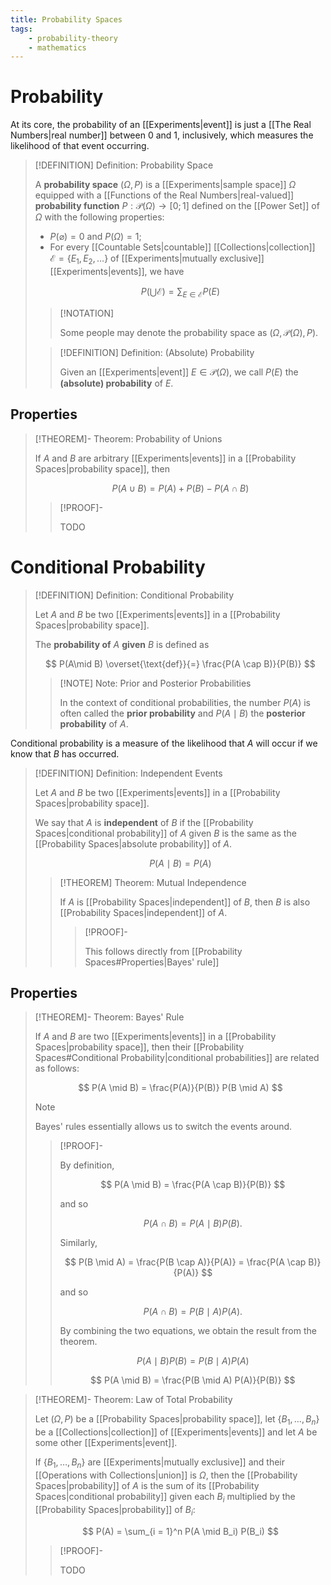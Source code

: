 ```yaml
---
title: Probability Spaces
tags:
    - probability-theory
    - mathematics
---
```


# Probability

At its core, the probability of an [[Experiments|event]] is just a [[The Real Numbers|real number]] between $0$ and $1$, inclusively, which measures the likelihood of that event occurring.

>[!DEFINITION] Definition: Probability Space
>
>A **probability space** $(\Omega, P)$ is a [[Experiments|sample space]] $\Omega$ equipped with a [[Functions of the Real Numbers|real-valued]] **probability function** $P: \mathcal{P}(\Omega) \to [0;1]$ defined on the [[Power Set]] of $\Omega$ with the following properties:
>- $P(\varnothing) = 0$ and $P(\Omega) = 1$;
>- For every [[Countable Sets|countable]] [[Collections|collection]] $\mathcal{E} = \{E_1, E_2, \dotsc \}$ of [[Experiments|mutually exclusive]] [[Experiments|events]], we have
>
>$$
>P\left(\bigcup \mathcal{E} \right) = \sum_{E \in \mathcal{E}} P(E)
>$$
>
>>[!NOTATION]
>>
>>Some people may denote the probability space as $(\Omega, \mathcal{P}(\Omega), P)$.
>>
>
>>[!DEFINITION] Definition: (Absolute) Probability
>>
>>Given an [[Experiments|event]] $E \in \mathcal{P}(\Omega)$, we call $P(E)$ the **(absolute) probability** of $E$.
>>
>

## Properties

>[!THEOREM]- Theorem: Probability of Unions
>
>If $A$ and $B$ are arbitrary [[Experiments|events]] in a [[Probability Spaces|probability space]], then
>
>$$
>P(A \cup B) = P(A) + P(B) - P(A \cap B)
>$$
>
>>[!PROOF]-
>>
>>TODO
>>
>


# Conditional Probability

>[!DEFINITION] Definition: Conditional Probability
>
>Let $A$ and $B$ be two [[Experiments|events]] in a [[Probability Spaces|probability space]].
>
>The **probability of** $A$ **given** $B$ is defined as
>
>$$
>P(A\mid B) \overset{\text{def}}{=} \frac{P(A \cap B)}{P(B)}
>$$
>
>>[!NOTE] Note: Prior and Posterior Probabilities
>>
>>In the context of conditional probabilities, the number $P(A)$ is often called the **prior probability** and $P(A\mid B)$ the **posterior probability** of $A$.
>>
>

Conditional probability is a measure of the likelihood that $A$ will occur if we know that $B$ has occurred. 

>[!DEFINITION] Definition: Independent Events
>
>Let $A$ and $B$ be two [[Experiments|events]] in a [[Probability Spaces|probability space]].
>
>We say that $A$ is **independent** of $B$ if the [[Probability Spaces|conditional probability]] of $A$ given $B$ is the same as the [[Probability Spaces|absolute probability]] of $A$.
>
>$$
>P(A \mid B) = P(A)
>$$
>
>>[!THEOREM] Theorem: Mutual Independence
>>
>>If $A$ is [[Probability Spaces|independent]] of $B$, then $B$ is also [[Probability Spaces|independent]] of $A$.
>>
>>>[!PROOF]-
>>>
>>>This follows directly from [[Probability Spaces#Properties|Bayes' rule]]
>>>
>>
>

## Properties

>[!THEOREM]- Theorem: Bayes' Rule
>
>If $A$ and $B$ are two [[Experiments|events]] in a [[Probability Spaces|probability space]], then their [[Probability Spaces#Conditional Probability|conditional probabilities]] are related as follows:
>
>$$
>P(A \mid B) = \frac{P(A)}{P(B)} P(B \mid A)
>$$
>
>>[!NOTE]
>>
>>Bayes' rules essentially allows us to switch the events around.
>>
>
>>[!PROOF]-
>>
>>By definition,
>>
>>$$
>>P(A \mid B) = \frac{P(A \cap B)}{P(B)}
>>$$
>>
>>and so
>> 
>>$$
>>P(A \cap B) = P(A \mid B) P(B).
>>$$
>>
>>Similarly,
>>
>>$$
>>P(B \mid A) = \frac{P(B \cap A)}{P(A)} = \frac{P(A \cap B)}{P(A)}
>>$$
>>
>>and so
>>
>>$$
>>P(A \cap B) = P(B \mid A) P(A).
>>$$
>>
>>By combining the two equations, we obtain the result from the theorem. 
>>
>>$$
>>P(A \mid B) P(B) = P(B \mid A) P(A)
>>$$
>>
>>$$
>>P(A \mid B) = \frac{P(B \mid A) P(A)}{P(B)}
>>$$
>>
>

>[!THEOREM]- Theorem: Law of Total Probability
>
>Let $(\Omega, P)$ be a [[Probability Spaces|probability space]], let $\{B_1, \dotsc, B_n\}$ be a [[Collections|collection]] of [[Experiments|events]] and let $A$ be some other [[Experiments|event]].
>
>If $\{B_1, \dotsc, B_n\}$ are [[Experiments|mutually exclusive]] and their [[Operations with Collections|union]] is $\Omega$, then the [[Probability Spaces|probability]] of $A$ is the sum of its [[Probability Spaces|conditional probability]] given each $B_i$ multiplied by the [[Probability Spaces|probability]] of $B_i$:
>
>$$
>P(A) = \sum_{i = 1}^n P(A \mid B_i) P(B_i)
>$$
>
>>[!PROOF]-
>>
>>TODO
>>
>